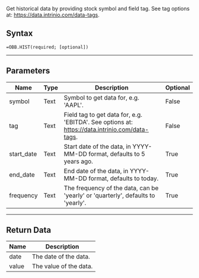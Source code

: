 <!-- markdownlint-disable MD041 -->

Get historical data by providing stock symbol and field tag. See tag options at: https://data.intrinio.com/data-tags.

## Syntax

```excel wordwrap
=OBB.HIST(required; [optional])
```

---

## Parameters

| Name | Type | Description | Optional |
| ---- | ---- | ----------- | -------- |
| symbol | Text | Symbol to get data for, e.g. 'AAPL'. | False |
| tag | Text | Field tag to get data for, e.g. 'EBITDA'. See options at: https://data.intrinio.com/data-tags. | False |
| start_date | Text | Start date of the data, in YYYY-MM-DD format, defaults to 5 years ago. | True |
| end_date | Text | End date of the data, in YYYY-MM-DD format, defaults to today. | True |
| frequency | Text | The frequency of the data, can be 'yearly' or 'quarterly', defaults to 'yearly'. | True |

---

## Return Data

| Name | Description |
| ---- | ----------- |
| date | The date of the data.  |
| value | The value of the data.  |
